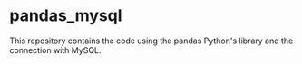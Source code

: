 # pandas_mysql
This repository contains the code using the pandas Python's library and the connection with MySQL.
